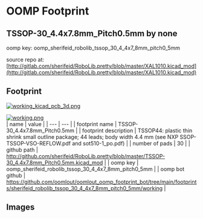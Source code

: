 # OOMP Footprint  
## TSSOP-30_4.4x7.8mm_Pitch0.5mm  by none  
  
oomp key: oomp_sherifeid_robolib_tssop_30_4_4x7_8mm_pitch0_5mm  
  
source repo at: [http://gitlab.com/sherifeid/RoboLib.pretty/blob/master/XAL1010.kicad_mod](http://gitlab.com/sherifeid/RoboLib.pretty/blob/master/XAL1010.kicad_mod)  
## Footprint  
  
[![working_kicad_pcb_3d.png](working_kicad_pcb_3d_600.png)](working_kicad_pcb_3d.png)  
  
[![working.png](working_600.png)](working.png)  
| name | value | 
| --- | --- | 
| footprint name | TSSOP-30_4.4x7.8mm_Pitch0.5mm | 
| footprint description | TSSOP44: plastic thin shrink small outline package; 44 leads; body width 4.4 mm (see NXP SSOP-TSSOP-VSO-REFLOW.pdf and sot510-1_po.pdf) | 
| number of pads | 30 | 
| github path | http://github.com/sherifeid/RoboLib.pretty/blob/master/TSSOP-30_4.4x7.8mm_Pitch0.5mm.kicad_mod | 
| oomp key | oomp_sherifeid_robolib_tssop_30_4_4x7_8mm_pitch0_5mm | 
| oomp bot github | https://github.com/oomlout/oomlout_oomp_footprint_bot/tree/main/footprints/sherifeid_robolib_tssop_30_4_4x7_8mm_pitch0_5mm/working | 
## Images  
